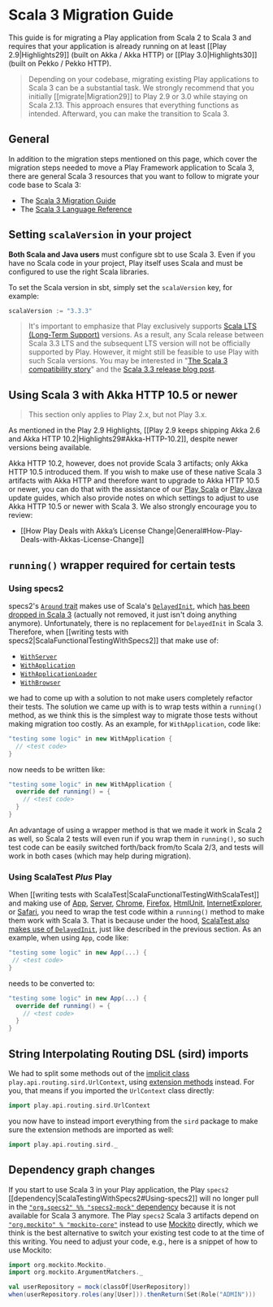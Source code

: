 <!--- Copyright (C) from 2022 The Play Framework Contributors <https://github.com/playframework>, 2011-2021 Lightbend Inc. <https://www.lightbend.com> -->

# Scala 3 Migration Guide

This guide is for migrating a Play application from Scala 2 to Scala 3 and requires that your application is already running on at least [[Play 2.9|Highlights29]] (built on Akka / Akka HTTP) or [[Play 3.0|Highlights30]] (built on Pekko / Pekko HTTP).

> Depending on your codebase, migrating existing Play applications to Scala 3 can be a substantial task. We strongly recommend that you initially [[migrate|Migration29]] to Play 2.9 or 3.0 while staying on Scala 2.13. This approach ensures that everything functions as intended. Afterward, you can make the transition to Scala 3.

## General

In addition to the migration steps mentioned on this page, which cover the migration steps needed to move a Play Framework application to Scala 3, there are general Scala 3 resources that you want to follow to migrate your code base to Scala 3:

- The [Scala 3 Migration Guide](https://docs.scala-lang.org/scala3/guides/migration/compatibility-intro.html)
- The [Scala 3 Language Reference](https://docs.scala-lang.org/scala3/reference/)

## Setting `scalaVersion` in your project

**Both Scala and Java users** must configure sbt to use Scala 3. Even if you have no Scala code in your project, Play itself uses Scala and must be configured to use the right Scala libraries.

To set the Scala version in sbt, simply set the `scalaVersion` key, for example:

```scala
scalaVersion := "3.3.3"
```

> It's important to emphasize that Play exclusively supports [Scala LTS (Long-Term Support)](https://www.scala-lang.org/blog/2022/08/17/long-term-compatibility-plans.html) versions. As a result, any Scala release between Scala 3.3 LTS and the subsequent LTS version will not be officially supported by Play. However, it might still be feasible to use Play with such Scala versions. You may be interested in "[The Scala 3 compatibility story](https://virtuslab.com/blog/the-scala-3-compatibility-story/)" and the [Scala 3.3 release blog post](https://scala-lang.org/blog/2023/05/30/scala-3.3.0-released.html).

## Using Scala 3 with Akka HTTP 10.5 or newer

> This section only applies to Play 2.x, but not Play 3.x.

As mentioned in the Play 2.9 Highlights, [[Play 2.9 keeps shipping Akka 2.6 and Akka HTTP 10.2|Highlights29#Akka-HTTP-10.2]], despite newer versions being available.

Akka HTTP 10.2, however, does not provide Scala 3 artifacts; only Akka HTTP 10.5 introduced them. If you wish to make use of these native Scala 3 artifacts with Akka HTTP and therefore want to upgrade to Akka HTTP 10.5 or newer, you can do that with the assistance of our [Play Scala](https://www.playframework.com/documentation/2.9.x/ScalaAkka#Updating-Akka-version) or [Play Java](https://www.playframework.com/documentation/2.9.x/JavaAkka#Updating-Akka-version) update guides, which also provide notes on which settings to adjust to use Akka HTTP 10.5 or newer with Scala 3. We also strongly encourage you to review:

- [[How Play Deals with Akka’s License Change|General#How-Play-Deals-with-Akkas-License-Change]]

## `running()` wrapper required for certain tests

### Using specs2

specs2's [`Around` trait](https://github.com/etorreborre/specs2/blob/SPECS2-4.20.2/core/shared/src/main/scala/org/specs2/mutable/Around.scala) makes use of Scala's [`DelayedInit`](https://www.scala-lang.org/api/current/scala/DelayedInit.html), which [has been dropped in Scala 3](https://docs.scala-lang.org/scala3/reference/dropped-features/delayed-init.html) (actually not removed, it just isn't doing anything anymore). Unfortunately, there is no replacement for `DelayedInit` in Scala 3. Therefore, when [[writing tests with specs2|ScalaFunctionalTestingWithSpecs2]] that make use of:

- [`WithServer`](api/scala/play/api/test/WithServer.html)
- [`WithApplication`](api/scala/play/api/test/WithApplication.html)
- [`WithApplicationLoader`](api/scala/play/api/test/WithApplicationLoader.html)
- [`WithBrowser`](api/scala/play/api/test/WithBrowser.html)

we had to come up with a solution to not make users completely refactor their tests. The solution we came up with is to wrap tests within a `running()` method, as we think this is the simplest way to migrate those tests without making migration too costly. As an example, for `WithApplication`, code like:

```scala
"testing some logic" in new WithApplication {
  // <test code>
}
```

now needs to be written like:

```scala
"testing some logic" in new WithApplication {
  override def running() = {
    // <test code>
  }
}
```

An advantage of using a wrapper method is that we made it work in Scala 2 as well, so Scala 2 tests will even run if you wrap them in `running()`, so such test code can be easily switched forth/back from/to Scala 2/3, and tests will work in both cases (which may help during migration).

### Using ScalaTest _Plus_ Play

When [[writing tests with ScalaTest|ScalaFunctionalTestingWithScalaTest]] and making use of [App](https://www.playframework.com/documentation/latest/api/scala/org/scalatestplus/play/MixedFixtures$App.html), [Server](https://www.playframework.com/documentation/latest/api/scala/org/scalatestplus/play/MixedFixtures$Server.html), [Chrome](https://www.playframework.com/documentation/latest/api/scala/org/scalatestplus/play/MixedFixtures$Chrome.html), [Firefox](https://www.playframework.com/documentation/latest/api/scala/org/scalatestplus/play/MixedFixtures$Firefox.html), [HtmlUnit](https://www.playframework.com/documentation/latest/api/scala/org/scalatestplus/play/MixedFixtures$HtmlUnit.html), [InternetExplorer](https://www.playframework.com/documentation/latest/api/scala/org/scalatestplus/play/MixedFixtures$InternetExplorer.html), or [Safari](https://www.playframework.com/documentation/latest/api/scala/org/scalatestplus/play/MixedFixtures$Safari.html), you need to wrap the test code within a `running()` method to make them work with Scala 3. That is because under the hood, [ScalaTest also makes use of `DelayedInit`](https://github.com/scalatest/scalatest/pull/2228), just like described in the previous section. As an example, when using `App`, code like:

```scala
"testing some logic" in new App(...) {
 // <test code>
}
```

needs to be converted to:

```scala
"testing some logic" in new App(...) {
  override def running() = {
    // <test code>
  }
}
```

## String Interpolating Routing DSL (sird) imports

We had to split some methods out of the [implicit class](https://docs.scala-lang.org/overviews/core/implicit-classes.html) `play.api.routing.sird.UrlContext`, using [extension methods](https://docs.scala-lang.org/scala3/book/ca-extension-methods.html) instead.
For you, that means if you imported the `UrlContext` class directly:

```scala
import play.api.routing.sird.UrlContext
```

you now have to instead import everything from the `sird` package to make sure the extension methods are imported as well:

```scala
import play.api.routing.sird._
```

## Dependency graph changes

If you start to use Scala 3 in your Play application, the Play `specs2` [[dependency|ScalaTestingWithSpecs2#Using-specs2]] will no longer pull in the [`"org.specs2" %% "specs2-mock"` dependency](https://mvnrepository.com/artifact/org.specs2/specs2-mock) because it is not available for Scala 3 anymore. The Play `specs2` Scala 3 artifacts depend on [`"org.mockito" % "mockito-core"`](https://mvnrepository.com/artifact/org.mockito/mockito-core) instead to use [Mockito](https://github.com/mockito/mockito) directly, which we think is the best alternative to switch your existing test code to at the time of this writing.
You need to adjust your code, e.g., here is a snippet of how to use Mockito:

```scala
import org.mockito.Mockito._
import org.mockito.ArgumentMatchers._

val userRepository = mock(classOf[UserRepository])
when(userRepository.roles(any[User])).thenReturn(Set(Role("ADMIN")))
```
